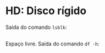 # HD: Disco rígido

Saída do comando `lsblk`:

```{literalinclude} lsblk.txt
```

Espaço livre. Saída do comando `df -h`:

```{literalinclude} df-h.txt
```
